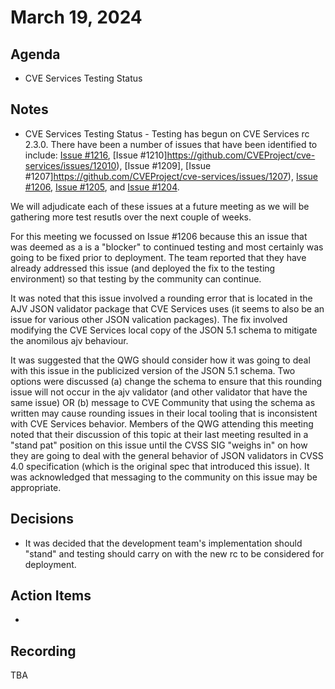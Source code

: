 # March 19, 2024

## Agenda

* CVE Services Testing Status

## Notes

* CVE Services Testing Status - Testing has begun on CVE Services rc 2.3.0.    There have been a number of issues that have been identified to include: [Issue #1216](https://github.com/CVEProject/cve-services/issues/1216), [Issue #1210]https://github.com/CVEProject/cve-services/issues/12010), [Issue #1209], [Issue #1207]https://github.com/CVEProject/cve-services/issues/1207), [Issue #1206](https://github.com/CVEProject/cve-services/issues/1206), [Issue #1205](https://github.com/CVEProject/cve-services/issues/1205), and [Issue #1204](https://github.com/CVEProject/cve-services/issues/1204).

 We will adjudicate each of these issues at a future meeting as we will be gathering more test resutls over the next couple of weeks.   
 
 For this meeting we focussed on Issue #1206 because this an issue that was deemed as a is a "blocker" to continued testing and most certainly was going to be fixed prior to deployment.  The team reported that they have already addressed this issue (and deployed the fix to the testing environment) so that testing by the community can continue.

It was noted that this issue involved a rounding error that is located in the AJV JSON validator package that CVE Services uses (it seems to also be an issue for various other JSON valication packages).  The fix involved modifying the CVE Services local copy of the JSON 5.1 schema to mitigate the anomilous ajv behaviour.  

It was suggested that the  QWG should consider how it was going to deal with this issue in the publicized version of the JSON 5.1 schema.   Two options were discussed (a) change the schema to ensure that this rounding issue will not occur in the ajv validator (and other validator that have the same issue) OR (b) message to CVE Community that using the schema as written may cause rounding issues in their local tooling that is inconsistent with CVE Services behavior.   Members of the QWG attending this meeting noted that their discussion of this topic at their last meeting resulted in a  "stand pat" position on this issue until the CVSS SIG "weighs in" on how they are going to deal with the general behavior of JSON validators in  CVSS 4.0 specification (which is the original spec that introduced this issue).  It was acknowledged that messaging to the community on this issue may be appropriate. 

## Decisions

* It was decided that the development team's implementation should "stand" and testing should carry on with the new rc to be considered for deployment. 

## Action Items

*

## Recording

TBA
